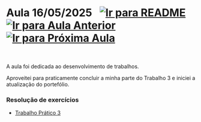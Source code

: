 # Aula 16/05/2025 &nbsp; [![Ir para README](https://img.shields.io/badge/Indice-Verde?style=for-the-badge)](../README.md#indice) &nbsp; [![Ir para Aula Anterior](https://img.shields.io/badge/Anterior-Aula%209-007ACC?style=for-the-badge)](../aulas/09-05-2025.md) [![Ir para Próxima Aula](https://img.shields.io/badge/Próxima-Aula%2011-007ACC?style=for-the-badge)](../aulas/23-05-2025.md)

<br>

<p>  
A aula foi dedicada ao desenvolvimento de trabalhos.  
</p>

<p>  
Aproveitei para praticamente concluir a minha parte do Trabalho 3 e iniciei a atualização do portefólio.  
</p>

### Resolução de exercícios

- [Trabalho Prático 3](../fichas/trabalho_pratico_3.pdf)

